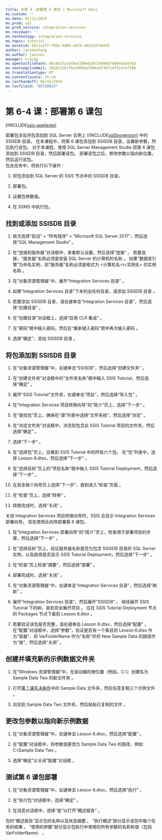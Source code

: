 ```yaml
---
title: 步骤 4：部署第 6 课包 | Microsoft Docs
ms.custom: ''
ms.date: 01/11/2019
ms.prod: sql
ms.prod_service: integration-services
ms.reviewer: ''
ms.technology: integration-services
ms.topic: tutorial
ms.assetid: b613cef7-7993-4d89-a429-a8251d74d435
author: janinezhang
ms.author: janinez
manager: craigg
ms.openlocfilehash: d4c843fa7af8e3390e820714886b7988edab878d
ms.sourcegitcommit: 3026c22b7fba19059a769ea5f367c4f51efaf286
ms.translationtype: HT
ms.contentlocale: zh-CN
ms.lasthandoff: 06/15/2019
ms.locfileid: "65720823"
---
```

# <a name="lesson-6-4-deploy-the-lesson-6-package"></a>第 6-4 课：部署第 6 课包

[!INCLUDE[ssis-appliesto](../includes/ssis-appliesto-ssvrpluslinux-asdb-asdw-xxx.md)]



部署包涉及将包添加到 SQL Server 实例上 [!INCLUDE[ssISnoversion](../includes/ssisnoversion-md.md)] 中的 SSISDB 目录。 在本课程中，将第 6 课包添加到 SSISDB 目录，设置新参数，然后执行该包。 对于本课程，使用 SQL Server Management Studio 将第 6 课包添加到 SSISDB 目录，然后部署该包。 部署该包之后，修改参数以指向新位置，然后运行该包。   
在此任务中，将执行以下操作：  

1. 将包添加到 SQL Server 的 SSIS 节点中的 SSISDB 目录。  
  
2. 部署包。  
  
3. 设置包参数值。  

4. 在 SSMS 中执行包。  
  
## <a name="locate-or-add-the-ssisdb-catalog"></a>找到或添加 SSISDB 目录  
  
1.  依次选择“启动” > “所有程序” > “Microsoft SQL Server 2017”，然后选择“SQL Management Studio”     。  
  
2.  在“连接到服务器”对话框中，查看默认设置，然后选择“连接”   。 若要连接，“服务器”名称必须是安装 SQL Server 的计算机的名称  。 如果“数据库引擎”为命名实例，则“服务器”名称必须是格式为 \<计算机名>\\\<实例名> 的实例名称    。 
  
3.  在“对象资源管理器”中，展开“Integration Services 目录”   。  
  
4.  如果“Integration Services 目录”下未列出任何目录，请添加 SSISDB 目录  。  
  
5.  若要添加 SSISDB 目录，请右键单击“Integration Services 目录”，然后选择“创建目录”   。  
  
6.  在“创建目录”对话框上，选择“启用 CLR 集成”   。  
  
7.  在“密码”框中输入密码，然后在“重新键入密码”框中再次输入密码   。 
  
8.  选择“确定”，添加 SSISDB 目录  。  
  
## <a name="add-the-package-to-the-ssisdb-catalog"></a>将包添加到 SSISDB 目录  
  
1.  在“对象资源管理器”中，右键单击“SSISDB”，然后选择“创建文件夹”    。  
  
2.  在“创建文件夹”对话框中的“文件夹名称”框中输入 SSIS Tutorial，然后选择“确定”   。  
  
3.  展开“SSIS Tutorial”文件夹，右键单击“项目”，然后选择“导入包”    。  
  
4.  在“Integration Services 项目转换向导”的“简介”页上，选择“下一步”    。  
  
5.  在“查找包”页上，确保在“源”列表中选择“文件系统”，然后选择“浏览”     。  
  
6.  在“浏览文件夹”对话框中，浏览到包含此 SSIS Tutorial 项目的文件夹，然后选择“确定”   。  
  
7.  选择“下一步”  。  
  
8.  在“选择包”页上，应看到 SSIS Tutorial 中的所有六个包。 在“包”列表中，选择 Lesson 6.dtsx，然后选择“下一步”    。  
  
9. 在“选择目标”页上的“项目名称”框中输入 SSIS Tutorial Deployment，然后选择“下一步”     。

10. 在其余每个向导页上选择“下一步”，直到进入“检查”页面   。  
  
11. 在“检查”页上，选择“转换”   。  
  
12. 转换完成时，选择“关闭”  。  
  
关闭 Integration Services 项目转换向导时，SSIS 会显示 Integration Services 部署向导。 现在使用此向导部署第 6 课包。  
  
1.  在“Integration Services 部署向导”的“简介”页上，检查用于部署项目的步骤，然后选择“下一步”    。  
  
2.  在“选择目标”页上，验证服务器名称是否为包含 SSISDB 目录的 SQL Server 实例，以及路径是否显示 SSIS Tutorial Deployment，然后选择“下一步”    。  
  
3.  在“检查”页上检查“摘要”，然后选择“部署”    。  
  
4.  部署完成时，选择“关闭”  。  
  
5.  在“对象资源管理器”中，右键单击“Integration Services 目录”，然后选择“刷新”    。  
  
6.  展开“Integration Services 目录”，然后展开“SSISDB”   。 继续展开 SSIS Tutorial 下的树，直到完全展开项目  。 应在 SSIS Tutorial Deployment 节点的 Packages 节点下看到 Lesson 6.dtsx    。  
  
7.  若要验证该包是否完整，请右键单击 Lesson 6.dtsx，然后选择“配置”   。 在“配置”对话框中，选择“参数”，验证是否有一个条目将 Lesson 6.dtsx 作为“容器”、将 VarFolderName 作为“名称”并将 New Sample Data 的路径作为“值”，然后选择“关闭”         。  
  
## <a name="create-and-populate-a-new-sample-data-folder"></a>创建并填充新的示例数据文件夹  
  
1.  在“Windows 资源管理器”中，在驱动器的根位置（例如，C:\\）创建名为 Sample Data Two 的新文件夹    。  
  
2.  打开[第 1 课先决条件](../integration-services/lesson-1-create-a-project-and-basic-package-with-ssis.md#prerequisites)中的 Sample Data 文件夹，然后任意复制三个示例文件  。  
  
3.  浏览到 Sample Data Two 文件夹，然后粘贴已复制的文件  。  
  
## <a name="change-the-package-parameter-to-point-to-the-new-sample-data"></a>更改包参数以指向新示例数据  
  
1.  在“对象资源管理器”中，右键单击 Lesson 6.dtsx，然后选择“配置”    。  
  
2.  在“配置”对话框中，将参数值更改为 Sample Data Two 的路径，例如 C:\\Sample Data Two    。  
  
3.  选择“确定”以关闭“配置”对话框   。  
  
## <a name="test-the-lesson-6-package-deployment"></a>测试第 6 课包部署  
  
1.  在“对象资源管理器”中，右键单击 Lesson 6.dtsx，然后选择“执行”    。  
  
2.  在“执行包”对话框中，选择“确定”   。  
  
3.  在消息对话框中，选择“是”以打开“概述报告”   。  
  
包的“概述报告”显示包的名称以及状态摘要  。 “执行概述”部分显示该包中每个任务的结果  。 “使用的参数”部分显示包执行中使用的所有参数的名称和值（包括 VarFolderName）   。  
  
